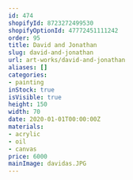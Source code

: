 ```yaml
---
id: 474
shopifyId: 8723272499530
shopifyOptionId: 47772451111242
order: 95
title: David and Jonathan
slug: david-and-jonathan
url: art-works/david-and-jonathan
aliases: []
categories:
- painting
inStock: true
isVisible: true
height: 150
width: 70
date: 2020-01-01T00:00:00Z
materials:
- acrylic
- oil
- canvas
price: 6000
mainImage: davidas.JPG
---
```


